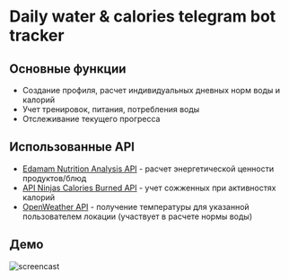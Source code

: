 # Daily water & calories telegram bot tracker

## Основные функции

- Создание профиля, расчет индивидуальных дневных норм воды и калорий
- Учет тренировок, питания, потребления воды
- Отслеживание текущего прогресса

## Использованные API

- [Edamam Nutrition Analysis API](https://developer.edamam.com/edamam-docs-nutrition-api) - расчет энергетической ценности продуктов/блюд
- [API Ninjas Calories Burned API](https://www.api-ninjas.com/api/caloriesburned) - учет сожженных при активностях калорий
- [OpenWeather API](https://openweathermap.org/current) - получение температуры для указанной пользователем локации (участвует в расчете нормы воды)

## Демо

![screencast](media/bot_screencast.gif)
